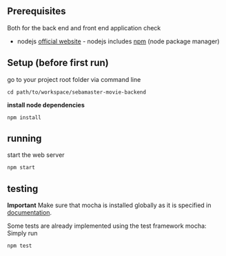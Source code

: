 ## Prerequisites

Both for the back end and front end application check

* nodejs [official website](https://nodejs.org/en/) - nodejs includes [npm](https://www.npmjs.com/) (node package manager)

## Setup (before first run)

go to your project root folder via command line
```
cd path/to/workspace/sebamaster-movie-backend
```

**install node dependencies**

```
npm install
```

## running

start the web server

```
npm start
```

## testing

**Important** Make sure that mocha is installed globally as it is specified in [documentation](https://mochajs.org/#installation). 

Some tests are already implemented using the test framework mocha: Simply run

```
npm test
```